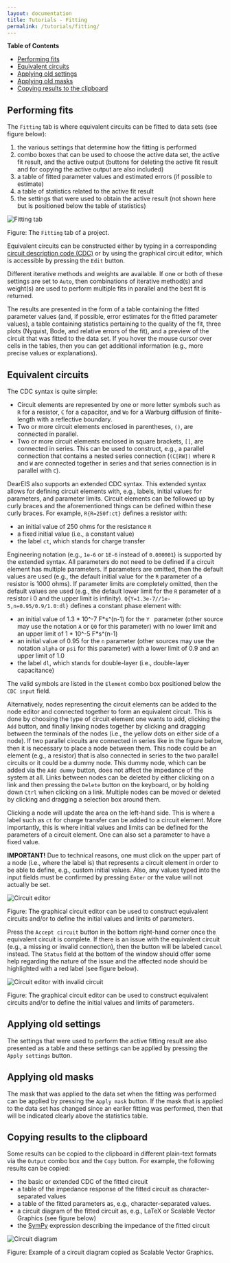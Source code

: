 ```yaml
---
layout: documentation
title: Tutorials - Fitting
permalink: /tutorials/fitting/
---
```


<!--
TODO:
- Mention the dummy cell
-->

**Table of Contents**

- [Performing fits](#performing-fits)
- [Equivalent circuits](#equivalent-circuits)
- [Applying old settings](#applying-old-settings)
- [Applying old masks](#applying-old-masks)
- [Copying results to the clipboard](#copying-results-to-the-clipboard)


## Performing fits

The `Fitting` tab is where equivalent circuits can be fitted to data sets (see figure below):

  1. the various settings that determine how the fitting is performed
  2. combo boxes that can be used to choose the active data set, the active fit result, and the active output (buttons for deleting the active fit result and for copying the active output are also included)
  3. a table of fitted parameter values and estimated errors (if possible to estimate)
  4. a table of statistics related to the active fit result
  5. the settings that were used to obtain the active result (not shown here but is positioned below the table of statistics)

![Fitting tab](images/fitting-tab.png)

Figure: The `Fitting` tab of a project.

Equivalent circuits can be constructed either by typing in a corresponding [circuit description code (CDC)](https://www.utwente.nl/en/tnw/ims/publications/downloads/cdc-explained.pdf) or by using the graphical circuit editor, which is accessible by pressing the `Edit` button.

Different iterative methods and weights are available.
If one or both of these settings are set to `Auto`, then combinations of iterative method(s) and weight(s) are used to perform multiple fits in parallel and the best fit is returned.

The results are presented in the form of a table containing the fitted parameter values (and, if possible, error estimates for the fitted parameter values), a table containing statistics pertaining to the quality of the fit, three plots (Nyquist, Bode, and relative errors of the fit), and a preview of the circuit that was fitted to the data set.
If you hover the mouse cursor over cells in the tables, then you can get additional information (e.g., more precise values or explanations).


## Equivalent circuits

The CDC syntax is quite simple:

- Circuit elements are represented by one or more letter symbols such as `R` for a resistor, `C` for a capacitor, and `Wo` for a Warburg diffusion of finite-length with a reflective boundary.
- Two or more circuit elements enclosed in parentheses, `()`, are connected in parallel.
- Two  or more circuit elements enclosed in square brackets, `[]`, are connected in series. This can be used to construct, e.g., a parallel connection that contains a nested series connection (`(C[RW])` where `R` and `W` are connected together in series and that series connection is in parallel with `C`).

DearEIS also supports an extended CDC syntax.
This extended syntax allows for defining circuit elements with, e.g., labels, initial values for parameters, and parameter limits.
Circuit elements can be followed up by curly braces and the aforementioned things can be defined within these curly braces.
For example, `R{R=250f:ct}` defines a resistor with:

- an initial value of 250 ohms for the resistance `R`
- a fixed initial value (i.e., a constant value)
- the label `ct`, which stands for charge transfer
  
Engineering notation (e.g., `1e-6` or `1E-6` instead of `0.000001`) is supported by the extended syntax.
All parameters do not need to be defined if a circuit element has multiple parameters.
If parameters are omitted, then the default values are used (e.g., the default initial value for the `R` parameter of a resistor is 1000 ohms).
If parameter limits are completely omitted, then the default values are used (e.g., the default lower limit for the `R` parameter of a resistor i 0 and the upper limit is infinity).
`Q{Y=1.3e-7//1e-5,n=0.95/0.9/1.0:dl}` defines a constant phase element with:

- an initial value of 1.3 \* 10^-7 F\*s^(n-1) for the `Y ` parameter (other source may use the notation `A` or `Q0` for this parameter) with no lower limit and an upper limit of 1 \* 10^-5 F\*s^(n-1)
- an initial value of 0.95 for the `n` parameter (other sources may use the notation `alpha` or `psi` for this parameter) with a lower limit of 0.9 and an upper limit of 1.0
- the label `dl`, which stands for double-layer (i.e., double-layer capacitance)

The valid symbols are listed in the `Element` combo box positioned below the `CDC input` field.

Alternatively, nodes representing the circuit elements can be added to the node editor and connected together to form an equivalent circuit.
This is done by choosing the type of circuit element one wants to add, clicking the `Add` button, and finally linking nodes together by clicking and dragging between the terminals of the nodes  (i.e., the yellow dots on either side of a node).
If two parallel circuits are connected in series like in the figure below, then it is necessary to place a node between them.
This node could be an element (e.g., a resistor) that is also connected in series to the two parallel circuits or it could be a dummy node.
This dummy node, which can be added via the `Add dummy` button, does not affect the impedance of the system at all.
Links between nodes can be deleted by either clicking on a link and then pressing the `Delete` button on the keyboard, or by holding down `Ctrl` when clicking on a link.
Multiple nodes can be moved or deleted by clicking and dragging a selection box around them.

Clicking a node will update the area on the left-hand side.
This is where a label such as `ct` for charge transfer can be added to a circuit element.
More importantly, this is where initial values and limits can be defined for the parameters of a circuit element.
One can also set a parameter to have a fixed value.

**IMPORTANT!** Due to technical reasons, one must click on the upper part of a node (i.e., where the label is) that represents a circuit element in order to be able to define, e.g., custom initial values.
Also, any values typed into the input fields must be confirmed by pressing `Enter` or the value will not actually be set.

![Circuit editor](images/fitting-tab-circuit-editor.png)

Figure: The graphical circuit editor can be used to construct equivalent circuits and/or to define the initial values and limits of parameters.

Press the `Accept circuit` button in the bottom right-hand corner once the equivalent circuit is complete.
If there is an issue with the equivalent circuit (e.g., a missing or invalid connection), then the button will be labeled `Cancel` instead.
The `Status` field at the bottom of the window should offer some help regarding the nature of the issue and the affected node should be highlighted with a red label (see figure below).

<!--
TODO: Add a screenshot demonstrating a circuit that is not valid
-->

![Circuit editor with invalid circuit](images/fitting-tab-circuit-editor-invalid.png)

Figure: The graphical circuit editor can be used to construct equivalent circuits and/or to define the initial values and limits of parameters.


## Applying old settings

The settings that were used to perform the active fitting result are also presented as a table and these settings can be applied by pressing the `Apply settings` button.


## Applying old masks

The mask that was applied to the data set when the fitting was performed can be applied by pressing the `Apply mask` button.
If the mask that is applied to the data set has changed since an earlier fitting was performed, then that will be indicated clearly above the statistics table.

<!--
TODO: Add a screenshot demonstrating a result that is not valid anymore
-->


## Copying results to the clipboard

Some results can be copied to the clipboard in different plain-text formats via the `Output` combo box and the `Copy` button.
For example, the following results can be copied:

- the basic or extended CDC of the fitted circuit
- a table of the impedance response of the fitted circuit as character-separated values
- a table of the fitted parameters as, e.g., character-separated values.
- a circuit diagram of the fitted circuit as, e.g., LaTeX or Scalable Vector Graphics (see figure below)
- the [SymPy](https://www.sympy.org/) expression describing the impedance of the fitted circuit


![Circuit diagram](images/fitting-circuit.svg)

Figure: Example of a circuit diagram copied as Scalable Vector Graphics.
